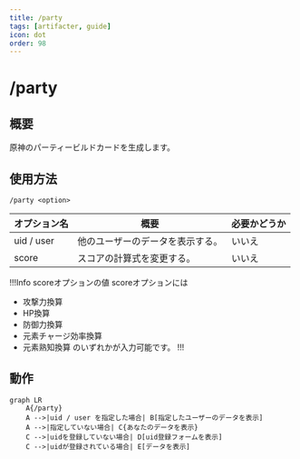 ```yaml
---
title: /party
tags: [artifacter, guide]
icon: dot
order: 98
---
```


# /party
## 概要
原神のパーティービルドカードを生成します。

## 使用方法
```
/party <option>
```

オプション名 | 概要 | 必要かどうか
--- | --- | --
uid / user | 他のユーザーのデータを表示する。 | いいえ
score | スコアの計算式を変更する。 | いいえ

!!!Info scoreオプションの値
scoreオプションには
- 攻撃力換算
- HP換算
- 防御力換算
- 元素チャージ効率換算
- 元素熟知換算
のいずれかが入力可能です。
!!!

## 動作
```mermaid
graph LR
    A{/party}
    A -->|uid / user を指定した場合| B[指定したユーザーのデータを表示]
    A -->|指定していない場合| C{あなたのデータを表示}
    C -->|uidを登録していない場合| D[uid登録フォームを表示]
    C -->|uidが登録されている場合| E[データを表示]
```